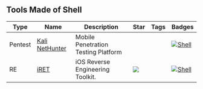 
## Tools Made of Shell

| Type | Name | Description | Star | Tags | Badges |
| --- | --- | --- | --- | --- | --- |
|Pentest|[Kali NetHunter](https://gitlab.com/kalilinux/nethunter/build-scripts/kali-nethunter-project)|Mobile Penetration Testing Platform|||[![Shell](/images/shell.png)](/categorize/langs/Shell.md)|
|RE|[iRET](https://github.com/S3Jensen/iRET)|iOS Reverse Engineering Toolkit.|![](https://img.shields.io/github/stars/S3Jensen/iRET?label=%20)||[![Shell](/images/shell.png)](/categorize/langs/Shell.md)|

